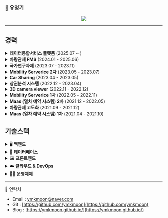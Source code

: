 ### 👋 유명기 

<!--
**ymkmoon/ymkmoon** is a ✨ _special_ ✨ repository because its `README.md` (this file) appears on your GitHub profile.

Here are some ideas to get you started:

- 🔭 I’m currently working on ...
- 🌱 I’m currently learning ...
- 👯 I’m looking to collaborate on ...
- 🤔 I’m looking for help with ...
- 💬 Ask me about ...
- 📫 How to reach me: ...
- 😄 Pronouns: ...
- ⚡ Fun fact: ...
-->

<!-- profile viewers count -->
<div align=center>


![](https://komarev.com/ghpvc/?username=ymkmoon&color=brightgreen)

<!-- [![Hits](https://hits.seeyoufarm.com/api/count/incr/badge.svg?url=https%3A%2F%2Fgithub.com%2Fymkmoon&count_bg=%23BDBDBD&title_bg=%238C8C8C&icon=&icon_color=%23BDBDBD&title=hits&edge_flat=false)](https://hits.seeyoufarm.com) -->

</div>

<!-- Github Stats -->
<!-- [![ymkmoon's github stats](https://github-readme-stats.vercel.app/api?username=ymkmoon&count_private=true&show_icons=true)](https://github.com/ymkmoon/github-readme-stats) -->
<!-- [![Most Used Languages](https://github-readme-stats.vercel.app/api/top-langs/?username=ymkmoon&layout=compact&langs_count=10&hide=css,scss)](https://github.com/ymkmoon/github-readme-stats) -->

<hr>

## 경력

<details>
<summary><strong>데이터통합서비스 플랫폼</strong> (2025.07 ~ )</summary>

- **프로젝트 설명**  
  각 업무에 대한 결과 입력 및 업무 싸이클을 통한 자동 생성  
- **담당분야**  
  Backend, 인프라 관리, DB 구성  
- **사용기술**  
  NodeJS, GraphQL, Docker, Nginx  
- **업무내용**  
  CRUD API 개발, 스케줄러 개발, DB 초기화 스크립트 정리, 도커를 이용한 이미지 생성과 컨테이너 실행

</details>

<details>
<summary><strong>차량관제 FMS</strong> (2024.01 - 2025.06)</summary>

- **프로젝트 설명**  
  차량 단말(IoT) 데이터를 이용해 차량 관제와 관리를 제공하는 서비스  
- **담당분야**  
  Frontend, 담당 AWS 인프라 관리  
- **사용기술**  
  React, Nginx, AWS (S3, Codedeploy, EC2)  
- **업무내용**  
  고객용 APP, 관리자용 WEB 신규 개발 및 Github action 과 AWS 를 이용한 CICD 구축

</details>

<details>
<summary><strong>국가연구과제</strong> (2023.07 - 2023.11)</summary>

- **프로젝트 설명**  
  실내 측위 데이터를 이용해 원하는 위치의 예상 값을 계산(보간 처리)하여 제공하는 서비스  
- **담당분야**  
  Frontend, Backend  
- **사용기술**  
  Springboot, Java, React, Typescript, MongoDB, JPA, Querydsl  
- **업무내용**  
  실내 측위 데이터 시각화 및 정제, 좌표계 변환과 IDW 보간법을 이용한 데이터 제공

</details>

<details>
<summary><strong>Mobility Serverice 2차</strong> (2023.05 - 2023.07)</summary>

- **프로젝트 설명**  
  렌터카 APP 의 관리와 운영을 제공하는 관리자 웹을 제공하는 서비스  
- **담당분야**  
  Frontend  
- **사용기술**  
  React, Typescript, Apollo, GraphQL, Kakao Map  
- **업무내용**  
  고객의 추가 요구사항에 대해 수정 및 추가 개발(단말기관련)

</details>

<details>
<summary><strong>Car Sharing</strong> (2023.04 - 2023.05)</summary>

- **프로젝트 설명**  
  내부 인력을 위한 렌터카 예약을 제공하는 서비스  
- **담당분야**  
  Frontend  
- **사용기술**  
  React, Typescript, GraphQL, Naver Map  
- **업무내용**  
  로그인, 회원가입, 차량 예약, 예약 히스토리, 마이페이지 등 개발

</details>

<details>
<summary><strong>상권분석 시스템</strong> (2022.12 - 2023.04)</summary>

- **담당분야**  
  Backend, Frontend  
- **사용기술**  
  Java, 전자정부 프레임워크, jQuery, Javascript  
- **업무내용**  
  기존 환경 분석 하여 로컬 환경 빌드 및 실행과 운영 환경 배포까지의 흐름 문서화

</details>

<details>
<summary><strong>3D camera viewer</strong> (2022.11 - 2022.12)</summary>

- **프로젝트 설명**  
  실내 이미지를 이용해 파노라마 뷰 제공과 이미지 상의 거리와 너비를 계산하는 서비스  
- **담당분야**  
  Frontend  
- **사용기술**  
  pannellum, Javascript, html5-canvas  
- **업무내용**  
  실내 이미지 시각화 및 이미지 내에서의 거리를 측정하는 웹 페이지를 개발

</details>

<details>
<summary><strong>Mobility Serverice 1차</strong> (2022.05 - 2022.11)</summary>

- **프로젝트 설명**  
  렌터카 APP 의 관리와 운영을 제공하는 관리자 웹을 제공하는 서비스  
- **담당분야**  
  Frontend  
- **사용기술**  
  React, Typescript, Apollo, GraphQL, Kakao Map  
- **업무내용**  
  렌터카 스케줄표 생성과 차량 예약 및 배차 까지의 화면 개발

</details>

<details>
<summary><strong>Maas (열차 예약 시스템) 2차</strong> (2021.12 - 2022.05)</summary>

- **프로젝트 설명**  
  일본내 열차 예약을 제공하는 서비스  
- **담당분야**  
  Backend, Frontend  
- **사용기술**  
  JAVA, JSP, Spring Boot, Aws Cognito  
- **업무내용**  
  AWS 의 Cognito 를 이용한 유저 관리, 특급 열차 티켓 변경 & 환불 개발

</details>

<details>
<summary><strong>차량관제 고도화</strong> (2021.09 - 2021.12)</summary>

- **담당분야**  
  Backend, Frontend  
- **사용기술**  
  JAVA, JSP, Spring Framework, Geosoft Map, Olleh Map, Javascript  
- **업무내용**  
  차량 관제 시스템 고도화(지도 변경), 데이터 시각화 및 지도를 이용한 polyline, polygon 기능 추가

</details>

<details>
<summary><strong>Maas (열차 예약 시스템) 1차</strong> (2021.04 - 2021.10)</summary>

- **프로젝트 설명**  
  일본내 열차 예약을 제공하는 서비스  
- **담당분야**  
  Backend, Frontend  
- **사용기술**  
  JAVA, JSP, Spiring Boot, Aws Cognito, Javascript  
- **업무내용**  
  AWS 의 Cognito 를 이용한 유저 관리, 열차 티켓 예약 & 구매 & 마이페이지 개발

</details>



## 기술스택

<details>
<summary>🖥️ <strong>백엔드</strong></summary>

- **Java**  
  JPA와 MyBatis를 활용한 RESTful API 개발 경험  
- **Node.js**  
  Express 기반의 서버 구축 및 GraphQL API 개발

</details>

<details>
<summary>🧱 <strong>데이터베이스</strong></summary>

- **PostgreSQL**, **MySQL**  
  복잡한 쿼리 작성 및 성능 튜닝 경험 보유

</details>

<details>
<summary>🖼️ <strong>프론트엔드</strong></summary>

- **React**  
  상태 관리 및 컴포넌트 기반 UI 개발

</details>

<details>
<summary>☁️ <strong>클라우드 & DevOps</strong></summary>

- **AWS**  
  EC2, S3, CodeDeploy를 활용한 인프라 구성 및 자동 배포  
- **Docker**  
  개발 환경 컨테이너화 및 배포 자동화 경험  
- **Jenkins**  
  CI/CD 파이프라인 구축 및 운영  
- **Nginx**  
  정적 파일 서빙 및 리버스 프록시 설정 경험

</details>

<details>
<summary>🧑‍💻 <strong>운영체제</strong></summary>

- **Linux**  
  CentOS, Rocky Linux, Ubuntu 환경에서의 서버 운영 및 쉘 스크립트 작성 경험

</details>


<hr>

💬 연락처
 * Email : [ymkmoon@naver.com](mailto:ymkmoon@naver.com)
 * Git : [https://github.com/ymkmoon](https://github.com/ymkmoon)
 * Blog : [https://ymkmoon.github.io/](https://ymkmoon.github.io/)

